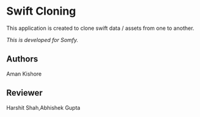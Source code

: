 # Swift Cloning
This application is created to clone swift data / assets from one to another.

_This is developed for Somfy._

## Authors

Aman Kishore

## Reviewer
Harshit Shah,Abhishek Gupta
